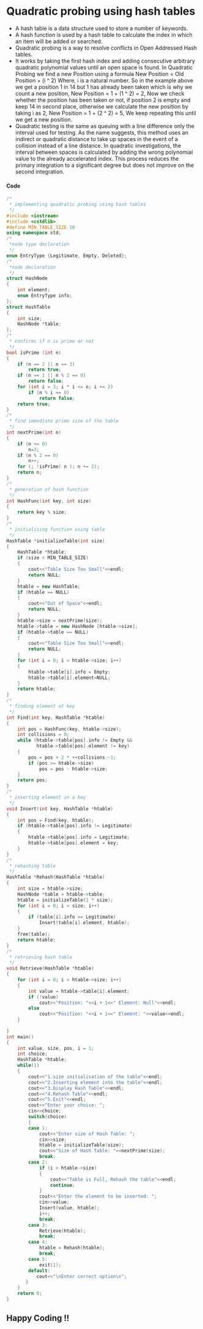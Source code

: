 # Quadratic probing using hash tables

- A hash table is a data structure used to store a number of keywords. 
- A hash function is used by a hash table to calculate the index in which an item will be added or searched. 
- Quadratic probing is a way to resolve conflicts in Open Addressed Hash tables. 
- It works by taking the first hash index and adding consecutive arbitrary quadratic polynomial values until an open space is found. In Quadratic Probing we find a new Position using a formula
New Position = Old Position + (i ^ 2) Where, i is a natural number. So in the example above we get a position 1 in 14 but 1 has already been taken which is why we count a new position, New Position = 1 + (1 ^ 2) = 2, Now we check whether the position has been taken or not, if position 2 is empty and keep 14 in second place, otherwise we calculate the new position by taking i as 2, New Position = 1 + (2 ^ 2) = 5, We keep repeating this until we get a new position. 
- Quadratic testing is the same as queuing with a line difference only the interval used for testing. As the name suggests, this method uses an indirect or quadratic distance to take up spaces in the event of a collision instead of a line distance. In quadratic investigations, the interval between spaces is calculated by adding the wrong polynomial value to the already accelerated index. This process reduces the primary integration to a significant degree but does not improve on the second integration.

#### Code

```cpp
/*
 * implementing quadratic probing using hash tables
 */
#include <iostream>
#include <cstdlib>
#define MIN_TABLE_SIZE 10
using namespace std;
/*
 *node type declaration
 */
enum EntryType {Legitimate, Empty, Deleted};
/*
 *node declaration
 */
struct HashNode
{
    int element;
    enum EntryType info;
};
struct HashTable
{
    int size;
    HashNode *table;
};
/*
 * confirms if n is prime or not
 */
bool isPrime (int n)
{
    if (n == 2 || n == 3)
        return true;
    if (n == 1 || n % 2 == 0)
        return false;
    for (int i = 3; i * i <= n; i += 2)
        if (n % i == 0)
            return false;
    return true;
}
/*
 * find immediate prime size of the table
 */
int nextPrime(int n)
{
    if (n <= 0)
        n=3;
    if (n % 2 == 0)
        n++;
    for (; !isPrime( n ); n += 2);
    return n;
}
/*
 * generation of hash function
 */
int HashFunc(int key, int size)
{
    return key % size;
}
/*
 * initialising function using table
 */
HashTable *initializeTable(int size)
{
    HashTable *htable;
    if (size < MIN_TABLE_SIZE)
    {
        cout<<"Table Size Too Small"<<endl;
        return NULL;
    }
    htable = new HashTable;
    if (htable == NULL)
    {
        cout<<"Out of Space"<<endl;
        return NULL;
    }
    htable->size = nextPrime(size);
    htable->table = new HashNode [htable->size];
    if (htable->table == NULL)
    {
        cout<<"Table Size Too Small"<<endl;
        return NULL;
    }
    for (int i = 0; i < htable->size; i++)
    {
        htable->table[i].info = Empty;
        htable->table[i].element=NULL;
    }
    return htable;
}
/*
 * finding element at key
 */
int Find(int key, HashTable *htable)
{
    int pos = HashFunc(key, htable->size);
    int collisions = 0;
    while (htable->table[pos].info != Empty &&
           htable->table[pos].element != key)
    {
        pos = pos + 2 * ++collisions -1;
        if (pos >= htable->size)
            pos = pos - htable->size;
    }
    return pos;
}
/*
 * inserting element in a key
 */
void Insert(int key, HashTable *htable)
{
    int pos = Find(key, htable);
    if (htable->table[pos].info != Legitimate)
    {
        htable->table[pos].info = Legitimate;
        htable->table[pos].element = key;
    }
}
/*
 * rehashing table
 */
HashTable *Rehash(HashTable *htable)
{
    int size = htable->size;
    HashNode *table = htable->table;
    htable = initializeTable(2 * size);
    for (int i = 0; i < size; i++)
    {
        if (table[i].info == Legitimate)
            Insert(table[i].element, htable);
    }
    free(table);
    return htable;
}
/*
 * retrieving hash table
 */
void Retrieve(HashTable *htable)
{
    for (int i = 0; i < htable->size; i++)
    {
        int value = htable->table[i].element;
        if (!value)
            cout<<"Position: "<<i + 1<<" Element: Null"<<endl;
        else
            cout<<"Position: "<<i + 1<<" Element: "<<value<<endl;
    }
 
}
int main()
{
    int value, size, pos, i = 1;
    int choice;
    HashTable *htable;
    while(1)
    {
        cout<<"1.size initialisation of the table"<<endl;
        cout<<"2.Inserting element into the table"<<endl;
        cout<<"3.Display Hash Table"<<endl;
        cout<<"4.Rehash Table"<<endl;
        cout<<"5.Exit"<<endl;
        cout<<"Enter your choice: ";
        cin>>choice;
        switch(choice)
        {
        case 1:
            cout<<"Enter size of Hash Table: ";
            cin>>size;
            htable = initializeTable(size);
            cout<<"Size of Hash Table: "<<nextPrime(size);
            break;
        case 2:
            if (i > htable->size)
            {
                cout<<"Table is Full, Rehash the table"<<endl;
                continue;
            }
            cout<<"Enter the element to be inserted: ";
            cin>>value;
            Insert(value, htable);
            i++;
            break;
        case 3:
            Retrieve(htable);
            break;
        case 4:
            htable = Rehash(htable);
            break;
        case 5:
            exit(1);
        default:
           cout<<"\nEnter correct option\n";
       }
    }
    return 0;
}
```

## Happy Coding !!